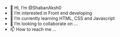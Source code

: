 - 👋 Hi, I’m @ShabanAksh0
- 👀 I’m interested in Front end developing
- 🌱 I’m currently learning HTML, CSS and Javascript
- 💞️ I’m looking to collaborate on ...
- 📫 How to reach me ...

<!---
ShabanAksh0/ShabanAksh0 is a ✨ special ✨ repository because its `README.md` (this file) appears on your GitHub profile.
You can click the Preview link to take a look at your changes.
--->
